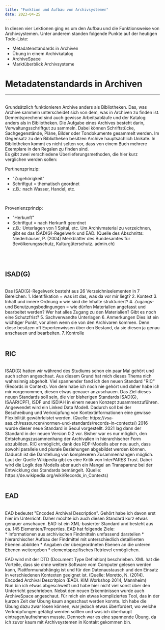 ```yaml
---
title: "Funktion und Aufbau von Archivsystemen"
date: 2023-04-25
---
```


In diesen vier Lektionen ging es um den Aufbau und die Funktionsweise von Archivsystemen. Unter anderem standen folgende Punkte auf der heutigen Todo-Liste:
* Metadatenstandards in Archiven
* Übung in einem Archivkatalog
* ArchiveSpace
* Marktüberblick Archivsysteme

# Metadatenstandards in Archiven 
---
<br>
Grundsätzlich funktionieren Archive anders als Bibliotheken. Das, was Archive sammeln unterscheidet sich von dem, was in Archiven zu finden ist. Dementsprechend sind auch
gewisse Arbeitsabläufe und der Katalog anders als in Bibliotheken.
Die Aufgabe eines Archives besteht darin, Verwaltungsschriftgut zu sammeln. Dabei können Schriftstücke, Sachgegenstände, Pläne, Bilder oder Tondokumente gesammelt werden.
Im Gegensatz zu den Bibliotheken besitzen Archive hauptsächlich Unikate. In Bibliotheken kommt es nicht selten vor, dass von einem Buch mehrere Exemplare in den 
Regalen zu finden sind.
<br>
Es gibt zwei verschiedene Überlieferungsmethoden, die hier kurz verglichen werden sollen:<br>

Pertinenzprinzip:
* "Zugehörigkeit" 
* Schriftgut = thematisch geordnet
* z.B.: nach Wasser, Handel, etc.
<br>

Provenienzprinzip:
* "Herkunft"
* Schriftgut = nach Herkunft geordnet
* z.B.: Unterlagen von 1 Spital, etc.
Um Archivmaterial zu verzeichnen, gibt es das ISAD(G)-Regelwerk und EAD.
(Quelle des Abschnitts: Niederhäuser, P. (2004) Merkblätter des Bundesamtes für Bevölkerungsschutz, Kulturgüterschutz. admin.ch)
<br>
<br>

## ISAD(G)
<br>
Das ISAD(G)-Regelwerk besteht aus 26 Verzeichniselementen in 7 Bereichen:
1. Identifikation = was ist das, was da vor  mir liegt?
2. Kontext
3. Inhalt und innere Ordnung = wie sind die Inhalte strukturiert?
4. Zugangs- und Benutzungsbedingungen = wie dürfen Materialien angefasst und bearbeitet werden? Wer hat alles Zugang zu den Materialien? Gibt es noch eine Schutzfrist?
5. Sachverwandte Unterlagen
6. Anmerkungen
   Dies ist ein wichtiger Punkt, vor allem wenn sie von den Archivaren kommen. Denn diese besitzen oft Expertenwissen über den Bestand, da sie diesen ja 
   genau anschauen und bearbeiten. 
7. Kontrolle
<br>
<br>


## RIC
<br>
ISAD(G) hatten wir während des Studiums schon ein paar Mal gehört und auch schon angeschaut. Aus diesem Grund hat mich dieses Thema nich wahnsinnig abgeholt. Viel 
spannender fand ich den neuen Standard "RIC" (Records in Context). Von dem habe ich noch nie gehört und daher habe ich mir vorgenommen, diesen etwas genauer 
anzuschauen.
Das Ziel dieses neuen Standards soll sein, die vier bisherigen Standards ISAD(G), ISAAR(CPF), ISDF und ISDIAH in einem neuen Konzept zusammenzuführen. Angewendet wird
ein Linked Data Modell. Dadurch soll bei der Beschreibung und Verknüpfung von Kontextinformationen eine gewisse Flexibilität gewährleistet werden. 
(Quelle: https://vsa-aas.ch/ressourcen/normen-und-standards/records-in-contexts/)
2016 wurde dieser neue Standard in Seoul vorgestellt. 2021 lag dann der Standard in der neuen Version 0.2 vor. Bisher war es nur möglich, den Entstehungszusammenhang der
Archivalien in hierarchischer Form abzubilden. RIC ermöglicht, dank des RDF-Modells aber neu auch, dass sowohl parallele und plurale Beziehungen abgebildet werden können.
Dadurch ist die Darstellung von komplexeren Zusammenhängen möglich. 
Laut der Quelle Wikipedia gibt es eine Kritik von InterPARES Trust. Dabei wird die Logik des Modells aber auch ein Mangel an Transparenz bei der Entwicklung des Standards
bemängelt.
(Quelle: https://de.wikipedia.org/wiki/Records_in_Contexts)
<br>
<br>

## EAD
<br>
EAD bedeutet "Encoded Archival Description". Gehört habe ich davon erst hier im Unterricht. Daher möchte ich auch diesen Standard kurz etwas genauer anschauen.
EAD ist ein XML-basierter Standard und besteht aus ca. 145 Elementen/Properties. EAD hat folgende Ziele:
<br>
* Informationen aus archivischen Findmitteln umfassend darstellen
* hierarchischer Aufbau der Findmittel mit unterschiedlich detaillierten Ebenen abbilden
* Angaben der übergeordneten Ebenen an die unteren Ebenen weitergeben
* elementspezifisches Retrievel ermöglichen.

EAD wird mit der DTD (Document Type Definition) beschrieben. XML hat die Vorteile, dass sie ohne weitere Software vom Computer gelesen werden kann, Plattformunabhängig ist
und für den Datenaustausch und den Einsatz in verschiedenen Kontexten geeignet ist.
(Quelle: Moretto, N. (2014). Encoded Archival Descritpion (EAD). KIM Workshop 2014, Mannheim)
<br>
Nun bin ich etwas abgeschweift und habe hier nicht viel sonst über den Unterricht geschrieben. Nebst den neuen Erkenntnissen wurde auch ArchiveSpace angeschaut. Für
mich ein etwas kompliziertes Tool, das in der kurzen Zeit der Übung kaum angeschaut werden konnte. Ich habe die Übung dazu zwar lösen können, war jedoch etwas 
überfordert, wo welche Verknüpfungen getätigt werden sollten und was ich überhaupt eintragen/aufnehmen musste. Dennoch war es eine spannende Übung, da ich zuvor
kaum mit Archivsystemen in Kontakt gekommen bin.







